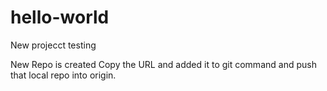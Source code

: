 # hello-world

New projecct testing

New Repo is created
Copy the URL and added it to git command and push that local repo into origin.
